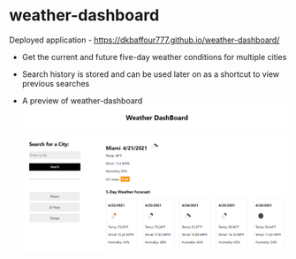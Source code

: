 # weather-dashboard
  Deployed application - https://dkbaffour777.github.io/weather-dashboard/
  
  - Get the current and future five-day weather conditions for multiple cities
  - Search history is stored and can be used later on as a shortcut to view previous searches
 
  - A preview of weather-dashboard
    ![weather-dashboard-preview](assets/images/appPreview.PNG)
